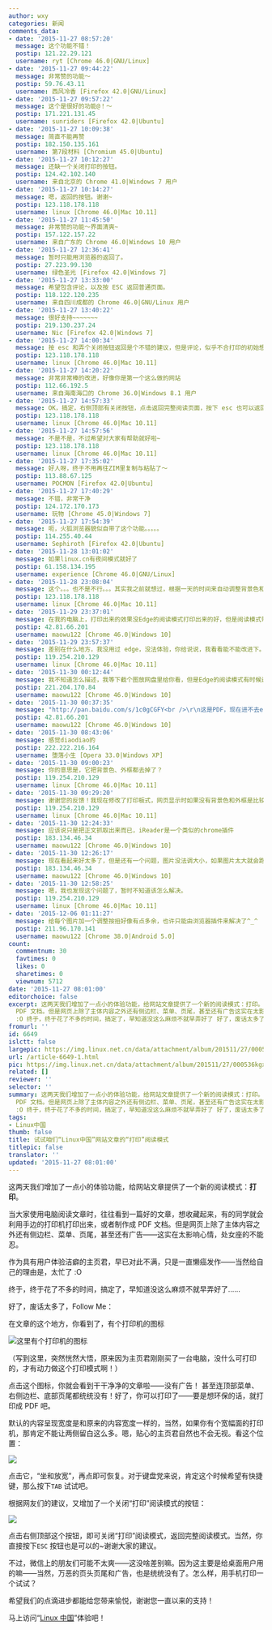 ```yaml
---
author: wxy
categories: 新闻
comments_data:
- date: '2015-11-27 08:57:20'
  message: 这个功能不错！
  postip: 121.22.29.121
  username: ryt [Chrome 46.0|GNU/Linux]
- date: '2015-11-27 09:44:22'
  message: 非常赞的功能～
  postip: 59.76.43.11
  username: 西风冷香 [Firefox 42.0|GNU/Linux]
- date: '2015-11-27 09:57:22'
  message: 这个是很好的功能@！～
  postip: 171.221.131.45
  username: sunriders [Firefox 42.0|Ubuntu]
- date: '2015-11-27 10:09:38'
  message: 简直不能再赞
  postip: 182.150.135.161
  username: 第7段材料 [Chromium 45.0|Ubuntu]
- date: '2015-11-27 10:12:27'
  message: 还缺一个关闭打印的按钮。
  postip: 124.42.102.140
  username: 来自北京的 Chrome 41.0|Windows 7 用户
- date: '2015-11-27 10:14:27'
  message: 嗯，返回的按钮。谢谢~
  postip: 123.118.178.118
  username: linux [Chrome 46.0|Mac 10.11]
- date: '2015-11-27 11:45:50'
  message: 非常赞的功能～界面清爽~
  postip: 157.122.157.22
  username: 来自广东的 Chrome 46.0|Windows 10 用户
- date: '2015-11-27 12:36:41'
  message: 暂时只能用浏览器的返回了。
  postip: 27.223.99.130
  username: 绿色圣光 [Firefox 42.0|Windows 7]
- date: '2015-11-27 13:33:00'
  message: 希望包含评论，以及按 ESC 返回普通页面。
  postip: 118.122.120.235
  username: 来自四川成都的 Chrome 46.0|GNU/Linux 用户
- date: '2015-11-27 13:40:22'
  message: 很好支持~~~~~~~
  postip: 219.130.237.24
  username: Nic [Firefox 42.0|Windows 7]
- date: '2015-11-27 14:00:34'
  message: 按 esc 和弄个关闭按钮返回是个不错的建议，但是评论，似乎不合打印的初始想法？
  postip: 123.118.178.118
  username: linux [Chrome 46.0|Mac 10.11]
- date: '2015-11-27 14:20:22'
  message: 非常非常棒的改进，好像你是第一个这么做的网站
  postip: 112.66.192.5
  username: 来自海南海口的 Chrome 36.0|Windows 8.1 用户
- date: '2015-11-27 14:57:33'
  message: OK，搞定，右侧顶部有关闭按钮，点击返回完整阅读页面，按下 esc 也可以返回。~
  postip: 123.118.178.118
  username: linux [Chrome 46.0|Mac 10.11]
- date: '2015-11-27 14:57:56'
  message: 不是不是，不过希望对大家有帮助就好啦~
  postip: 123.118.178.118
  username: linux [Chrome 46.0|Mac 10.11]
- date: '2015-11-27 17:35:02'
  message: 好人呀，终于不用再往ZIM里复制与粘贴了～
  postip: 113.88.67.125
  username: POCMON [Firefox 42.0|Ubuntu]
- date: '2015-11-27 17:40:29'
  message: 不错，非常干净
  postip: 124.172.170.173
  username: 玩物 [Chrome 45.0|Windows 7]
- date: '2015-11-27 17:54:39'
  message: 呃，火狐浏览器貌似自带了这个功能。。。。。
  postip: 114.255.40.44
  username: Sephiroth [Firefox 42.0|Ubuntu]
- date: '2015-11-28 13:01:02'
  message: 如果linux.cn有夜间模式就好了
  postip: 61.158.134.195
  username: experience [Chrome 46.0|GNU/Linux]
- date: '2015-11-28 23:08:04'
  message: 这个。。。也不是不行。。。其实我之前就想过，根据一天的时间来自动调整背景色和文字颜色。
  postip: 123.118.178.118
  username: linux [Chrome 46.0|Mac 10.11]
- date: '2015-11-29 23:37:01'
  message: 在我的电脑上，打印出来的效果没Edge的阅读模式打印出来的好，但是阅读模式带不上版权信息
  postip: 42.81.66.201
  username: maowu122 [Chrome 46.0|Windows 10]
- date: '2015-11-29 23:57:37'
  message: 差别在什么地方，我没用过 edge，没法体验，你给说说，我看看能不能改进下。
  postip: 119.254.210.129
  username: linux [Chrome 46.0|Mac 10.11]
- date: '2015-11-30 00:12:44'
  message: 我不知道怎么描述，我等下截个图放网盘里给你看，但是Edge的阅读模式有时候进不去(-_-)
  postip: 221.204.170.84
  username: maowu122 [Chrome 46.0|Windows 10]
- date: '2015-11-30 00:37:35'
  message: "http://pan.baidu.com/s/1c0gCGFY<br />\r\n这是PDF，现在进不去edge的阅读模式了，edge的阅读模式只有之前保存的一篇"
  postip: 42.81.66.201
  username: maowu122 [Chrome 46.0|Windows 10]
- date: '2015-11-30 08:43:06'
  message: 感觉diaodiao的
  postip: 222.222.216.164
  username: 堕落小生 [Opera 33.0|Windows XP]
- date: '2015-11-30 09:00:23'
  message: 你的意思是，它把背景色、外框都去掉了？
  postip: 119.254.210.129
  username: linux [Chrome 46.0|Mac 10.11]
- date: '2015-11-30 09:29:20'
  message: 谢谢您的反馈！我现在修改了打印板式，网页显示时如果没有背景色和外框是比较难看的——但是打印时，会忽略背景色和外框，这样看起来还不错。您试试？
  postip: 119.254.210.129
  username: linux [Chrome 46.0|Mac 10.11]
- date: '2015-11-30 12:24:33'
  message: 应该说只是把正文抓取出来而已，iReader是一个类似的chrome插件
  postip: 183.134.46.34
  username: maowu122 [Chrome 46.0|Windows 10]
- date: '2015-11-30 12:26:17'
  message: 现在看起来好太多了，但是还有一个问题，图片没法调大小，如果图片太大就会跑到下一页，上一页就会有一大片空白
  postip: 183.134.46.34
  username: maowu122 [Chrome 46.0|Windows 10]
- date: '2015-11-30 12:58:25'
  message: 嗯，我也发现这个问题了，暂时不知道该怎么解决。
  postip: 119.254.210.129
  username: linux [Chrome 46.0|Mac 10.11]
- date: '2015-12-06 01:11:27'
  message: 给每个图片加一个调整按扭好像有点多余，也许只能由浏览器插件来解决了^_^
  postip: 211.96.170.141
  username: maowu122 [Chrome 38.0|Android 5.0]
count:
  commentnum: 30
  favtimes: 0
  likes: 0
  sharetimes: 0
  viewnum: 5712
date: '2015-11-27 08:01:00'
editorchoice: false
excerpt: 这两天我们增加了一点小的体验功能，给网站文章提供了一个新的阅读模式：打印。 当大家使用电脑阅读文章时，往往看到一篇好的文章，想收藏起来，有的同学就会利用手边的打印机打印出来，或者制作成
  PDF 文档。但是网页上除了主体内容之外还有侧边栏、菜单、页尾，甚至还有广告这实在太影响心情，处女座的不能忍。 作为具有用户体验洁癖的主页君，早已对此不满，只是一直懒癌发作当然给自己的理由是，太忙了
  :O 终于，终于花了不多的时间，搞定了，早知道没这么麻烦不就早弄好了 好了，废话太多了，Follow Me： 在文章的这个地方，你看到了
fromurl: ''
id: 6649
islctt: false
largepic: https://img.linux.net.cn/data/attachment/album/201511/27/000536kgxrro9x5mgg46wf.jpg
url: /article-6649-1.html
pic: https://img.linux.net.cn/data/attachment/album/201511/27/000536kgxrro9x5mgg46wf.jpg.thumb.jpg
related: []
reviewer: ''
selector: ''
summary: 这两天我们增加了一点小的体验功能，给网站文章提供了一个新的阅读模式：打印。 当大家使用电脑阅读文章时，往往看到一篇好的文章，想收藏起来，有的同学就会利用手边的打印机打印出来，或者制作成
  PDF 文档。但是网页上除了主体内容之外还有侧边栏、菜单、页尾，甚至还有广告这实在太影响心情，处女座的不能忍。 作为具有用户体验洁癖的主页君，早已对此不满，只是一直懒癌发作当然给自己的理由是，太忙了
  :O 终于，终于花了不多的时间，搞定了，早知道没这么麻烦不就早弄好了 好了，废话太多了，Follow Me： 在文章的这个地方，你看到了
tags:
- Linux中国
thumb: false
title: 试试咱们“Linux中国”网站文章的“打印”阅读模式
titlepic: false
translator: ''
updated: '2015-11-27 08:01:00'
---
```


这两天我们增加了一点小的体验功能，给网站文章提供了一个新的阅读模式：**打印**。


当大家使用电脑阅读文章时，往往看到一篇好的文章，想收藏起来，有的同学就会利用手边的打印机打印出来，或者制作成 PDF 文档。但是网页上除了主体内容之外还有侧边栏、菜单、页尾，甚至还有广告——这实在太影响心情，处女座的不能忍。


作为具有用户体验洁癖的主页君，早已对此不满，只是一直懒癌发作——当然给自己的理由是，太忙了 :O


终于，终于花了不多的时间，搞定了，早知道没这么麻烦不就早弄好了……


好了，废话太多了，Follow Me：


在文章的这个地方，你看到了，有个打印机的图标


![这里有个打印机的图标](/data/attachment/album/201511/27/000536kgxrro9x5mgg46wf.jpg)


（写到这里，突然恍然大悟，原来因为主页君刚刚买了一台电脑，没什么可打印的，才有动力做这个打印模式啊！）


点击这个图标，你就会看到干干净净的文章啦——没有广告！ 甚至连顶部菜单、右侧边栏、底部页尾都统统没有！好了，你可以打印了——要是想环保的话，就打印成 PDF 吧。


默认的内容呈现宽度是和原来的内容宽度一样的，当然，如果你有个宽幅面的打印机，那肯定不能让两侧留白这么多。嗯，贴心的主页君自然也不会无视。看这个位置：


![](/data/attachment/album/201511/29/193326csclet2wt4kl3lgs.jpg)


点击它，“坐和放宽”，再点即可恢复。对于键盘党来说，肯定这个时候希望有快捷键，那么按下`TAB` 试试吧。


根据网友们的建议，又增加了一个关闭“打印”阅读模式的按钮：


![](/data/attachment/album/201511/29/193437j3l84ri8103vnkrc.jpg)


点击右侧顶部这个按钮，即可关闭“打印”阅读模式，返回完整阅读模式。当然，你直接按下`ESC` 按钮也是可以的~谢谢大家的建议。


不过，微信上的朋友们可能不太爽——这没啥差别嘛。因为这主要是给桌面用户用的嘛——当然，万恶的页头页尾和广告，也是统统没有了。怎么样，用手机打印一个试试？


希望我们的点滴进步都能给您带来愉悦，谢谢您一直以来的支持！


马上访问“[Linux 中国](https://linux.cn/)”体验吧！